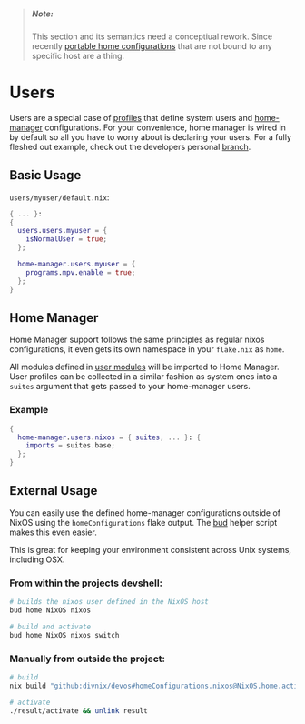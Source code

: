 > ##### _Note:_
> This  section and its semantics need a conceptiual rework.
> Since recently [portable home configurations][portableuser]
> that are not bound to any specific host are a thing.

# Users

Users are a special case of [profiles](profiles.md) that define system
users and [home-manager][home-manager] configurations. For your convenience,
home manager is wired in by default so all you have to worry about is declaring
your users. For a fully fleshed out example, check out the developers personal
[branch](https://github.com/divnix/devos/tree/nrd/users/nrd/default.nix).

## Basic Usage
`users/myuser/default.nix`:
```nix
{ ... }:
{
  users.users.myuser = {
    isNormalUser = true;
  };

  home-manager.users.myuser = {
    programs.mpv.enable = true;
  };
}

```

## Home Manager
Home Manager support follows the same principles as regular nixos configurations,
it even gets its own namespace in your `flake.nix` as `home`.

All modules defined in [user modules][modules-list] will be imported to
Home Manager.
User profiles can be collected in a similar fashion as system ones into a `suites`
argument that gets passed to your home-manager users.

### Example
```nix
{
  home-manager.users.nixos = { suites, ... }: {
    imports = suites.base;
  };
}
```


## External Usage
You can easily use the defined home-manager configurations outside of NixOS
using the `homeConfigurations` flake output. The [bud](../bud/index.md) helper
script makes this even easier.

This is great for keeping your environment consistent across Unix systems,
including OSX.

### From within the projects devshell:
```sh
# builds the nixos user defined in the NixOS host
bud home NixOS nixos

# build and activate
bud home NixOS nixos switch
```

### Manually from outside the project:
```sh
# build
nix build "github:divnix/devos#homeConfigurations.nixos@NixOS.home.activationPackage"

# activate
./result/activate && unlink result
```

[home-manager]: https://nix-community.github.io/home-manager
[modules-list]: https://github.com/divnix/devos/tree/main/users/modules/module-list.nix
[portableuser]: https://digga.divnix.com/api-reference-home.html#homeusers
